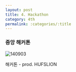 ```yaml
---
layout: post
title: 4. Hackathon
category: 4th
permalink: :categories/:title
---
```



### 중앙 해커톤

![140903](https://user-images.githubusercontent.com/30469948/99146874-7fd1d880-26bf-11eb-92f6-5d0802da2f52.png)  


해커톤 - prod. HUFSLION  